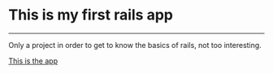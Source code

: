 
# This is my first rails app

------

Only a project in order to get to know the basics of rails, not too interesting.

[This is the app](https://railstutorialdiegob.herokuapp.com)
